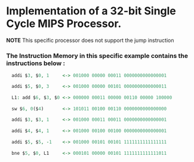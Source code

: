 # Implementation of a 32-bit Single Cycle MIPS Processor. <br>

**NOTE** This specific processor does not support the jump instruction

### The Instruction Memory in this specific example contains the instructions below :
```vhdl
  addi $3, $0, 1     <-> 001000 00000 00011 0000000000000001

  addi $5, $0, 3     <-> 001000 00000 00101 0000000000000011
  
  L1: add $6, $3, $0 <-> 000000 00011 00000 00110 00000 100000
  
  sw $6, 0($4)       <-> 101011 00100 00110 0000000000000000
  
  addi $3, $3, 1     <-> 001000 00011 00011 0000000000000001
  
  addi $4, $4, 1     <-> 001000 00100 00100 0000000000000001
  
  addi $5, $5, -1    <-> 001000 00101 00101 1111111111111111
  
  bne $5, $0, L1     <-> 000101 00000 00101 1111111111111011
```
